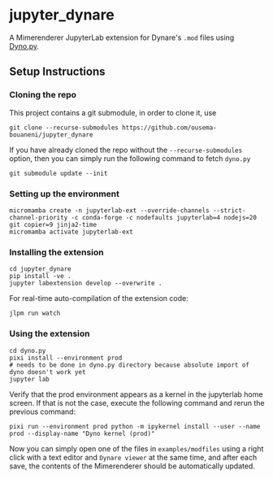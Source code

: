 # jupyter_dynare

A Mimerenderer JupyterLab extension for Dynare's `.mod` files using [Dyno.py](https://github.com/EconForge/dyno.py).

## Setup Instructions

### Cloning the repo

This project contains a git submodule, in order to clone it, use

```
git clone --recurse-submodules https://github.com/ousema-bouaneni/jupyter_dynare
```

If you have already cloned the repo without the `--recurse-submodules` option, then you can simply run the following command to fetch `dyno.py`

```
git submodule update --init
```

### Setting up the environment

```
micromamba create -n jupyterlab-ext --override-channels --strict-channel-priority -c conda-forge -c nodefaults jupyterlab=4 nodejs=20 git copier=9 jinja2-time
micromamba activate jupyterlab-ext
```

### Installing the extension

```
cd jupyter_dynare
pip install -ve .
jupyter labextension develop --overwrite .
```

For real-time auto-compilation of the extension code:

```
jlpm run watch
```

### Using the extension

```
cd dyno.py
pixi install --environment prod
# needs to be done in dyno.py directory because absolute import of dyno doesn't work yet
jupyter lab
```

Verify that the prod environment appears as a kernel in the jupyterlab home screen. If that is not the case, execute the following command and rerun the previous command:

```
pixi run --environment prod python -m ipykernel install --user --name prod --display-name "Dyno kernel (prod)"
```

Now you can simply open one of the files in `examples/modfiles` using a right click with a text editor and `Dynare viewer` at the same time, and after each save, the contents of the Mimerenderer should be automatically updated.
